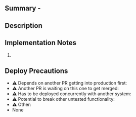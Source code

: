 ## Summary - 

<!--Required: The high level goal of the desired outcome of this PR. This will be included in the auto-generated release notes for a prod deployment.-->



## Description

<!-- Optional: For going into further detail on the change. Screenshots, gifs, review guidance, etc-->



## Implementation Notes

<!-- Optional: Any file / API changes done to accomplish the larger goal laid out in the summary.-->

1. 

## Deploy Precautions

<!-- Required: Potential things to look out for during the deployment process. Delete any of the hazards below that do not apply to this PR. Feel free to go into further detail on any of the points you decide to keep.-->

- :warning: Depends on another PR getting into production first: 
- :warning: Another PR is waiting on this one to get merged:
- :warning: Has to be deployed concurrently with another system: 
- :warning: Potential to break other untested functionality:
- :warning: Other: 
- None

